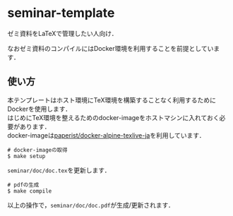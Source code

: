 # seminar-template

ゼミ資料をLaTeXで管理したい人向け．

なおゼミ資料のコンパイルにはDocker環境を利用することを前提としています．

## 使い方

本テンプレートはホスト環境にTeX環境を構築することなく利用するためにDockerを使用します．  
はじめにTeX環境を整えるためのdocker-imageをホストマシンに入れておく必要があります．  
docker-imageは[paperist/docker-alpine-texlive-ja](https://hub.docker.com/r/paperist/alpine-texlive-ja/)を利用しています．

```
# docker-imageの取得
$ make setup
```

`seminar/doc/doc.tex`を更新します．

```
# pdfの生成
$ make compile
```

以上の操作で，`seminar/doc/doc.pdf`が生成/更新されます．
